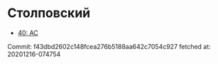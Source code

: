 # Столповский
- [40: AC](40.md)

Commit: f43dbd2602c148fcea276b5188aa642c7054c927
 fetched at: 20201216-074754

